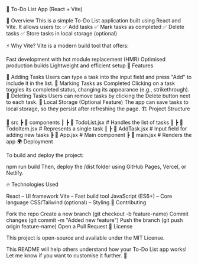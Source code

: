 📌 To-Do List App (React + Vite)

🚀 Overview
This is a simple To-Do List application built using React and Vite. It allows users to:
✅ Add tasks
✅ Mark tasks as completed
✅ Delete tasks
✅ Store tasks in local storage (optional)

⚡ Why Vite?
Vite is a modern build tool that offers:

Fast development with hot module replacement (HMR)
Optimised production builds
Lightweight and efficient setup
📝 Features

🔹 Adding Tasks
Users can type a task into the input field and press "Add" to include it in the list.
🔹 Marking Tasks as Completed
Clicking on a task toggles its completed status, changing its appearance (e.g., strikethrough).
🔹 Deleting Tasks
Users can remove tasks by clicking the Delete button next to each task.
🔹 Local Storage (Optional Feature)
The app can save tasks to local storage, so they persist after refreshing the page.
🏗 Project Structure

📂 src
 ┣ 📂 components
 ┃ ┣ 📜 TodoList.jsx  # Handles the list of tasks
 ┃ ┣ 📜 TodoItem.jsx  # Represents a single task
 ┃ ┣ 📜 AddTask.jsx   # Input field for adding new tasks
 ┣ 📜 App.jsx         # Main component
 ┣ 📜 main.jsx        # Renders the app
🌍 Deployment

To build and deploy the project:

npm run build
Then, deploy the /dist folder using GitHub Pages, Vercel, or Netlify.

🔥 Technologies Used

React – UI framework
Vite – Fast build tool
JavaScript (ES6+) – Core language
CSS/Tailwind (optional) – Styling
🤝 Contributing

Fork the repo
Create a new branch (git checkout -b feature-name)
Commit changes (git commit -m "Added new feature")
Push the branch (git push origin feature-name)
Open a Pull Request
📜 License

This project is open-source and available under the MIT License.

This README will help others understand how your To-Do List app works! Let me know if you want to customise it further. 🚀







